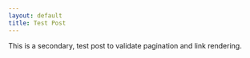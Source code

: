 ```yaml
---
layout: default
title: Test Post
---
```


This is a secondary, test post to validate pagination and link rendering.